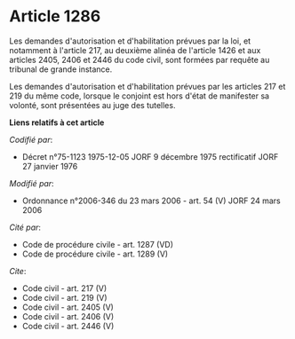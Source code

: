 # Article 1286

Les demandes d'autorisation et d'habilitation prévues par la loi, et notamment à l'article 217, au deuxième alinéa de
l'article 1426 et aux articles 2405, 2406 et 2446 du code civil, sont formées par requête au tribunal de grande instance.

Les demandes d'autorisation et d'habilitation prévues par les articles 217 et 219 du même code, lorsque le conjoint est hors
d'état de manifester sa volonté, sont présentées au juge des tutelles.

**Liens relatifs à cet article**

_Codifié par_:

  - Décret n°75-1123 1975-12-05 JORF 9 décembre 1975 rectificatif JORF 27 janvier 1976

_Modifié par_:

  - Ordonnance n°2006-346 du 23 mars 2006 - art. 54 (V) JORF 24 mars 2006

_Cité par_:

  - Code de procédure civile - art. 1287 (VD)
  - Code de procédure civile - art. 1289 (V)

_Cite_:

  - Code civil - art. 217 (V)
  - Code civil - art. 219 (V)
  - Code civil - art. 2405 (V)
  - Code civil - art. 2406 (V)
  - Code civil - art. 2446 (V)
